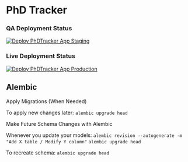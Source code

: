 
# PhD Tracker

### QA Deployment Status  
[![Deploy PhDTracker App Staging](https://github.com/Exitare/PhD-Tracker/actions/workflows/staging_deploy.yml/badge.svg)](https://github.com/Exitare/PhD-Tracker/actions/workflows/staging_deploy.yml)

### Live Deployment Status   
[![Deploy PhDTracker App Production](https://github.com/Exitare/PhD-Tracker/actions/workflows/prod_deploy.yml/badge.svg)](https://github.com/Exitare/PhD-Tracker/actions/workflows/prod_deploy.yml)


## Alembic

Apply Migrations (When Needed)

To apply new changes later:
```alembic upgrade head```


 Make Future Schema Changes with Alembic

Whenever you update your models:
```alembic revision --autogenerate -m "Add X table / Modify Y column"```
```alembic upgrade head```


To recreate schema:
```alembic upgrade head```